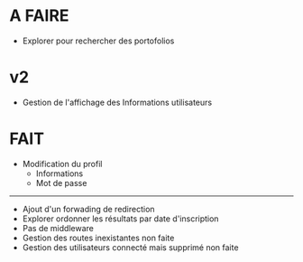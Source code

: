 # A FAIRE

- Explorer pour rechercher des portofolios

# v2
- Gestion de l'affichage des Informations utilisateurs

# FAIT
- Modification du profil
  - Informations
  - Mot de passe

---
- Ajout d'un forwading de redirection
- Explorer ordonner les résultats par date d'inscription
- Pas de middleware
- Gestion des routes inexistantes non faite
- Gestion des utilisateurs connecté mais supprimé non faite
